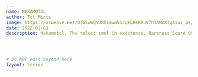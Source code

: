 ```yaml
---
name: NAKAMOTOL
author: Tol Mints
image: https://arweave.net/8fGiwWQVJ8Ximwm55JqELHsHPuV7h1AWDX7qAioz_bs/e5567i_image.gif
date: 2022-01-01
description: Nakamotol, The tolest smol in existence. Rareness Score 99




# Do NOT edit beyond here
layout: series
---
```

